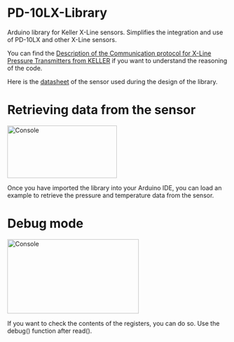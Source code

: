 # PD-10LX-Library

Arduino library for Keller X-Line sensors. Simplifies the integration and use of PD-10LX and other X-Line sensors.

You can find the <a href="https://www.kelleramerica.com/file-cache/website_component/5e2f286f9d8b1060a188c36a/manuals/1625167817459">Description of the Communication protocol for X-Line Pressure Transmitters from KELLER</a> if you want to understand the reasoning of the code.

Here is the <a href="https://keller-druck.com/en/products/pressure-transducers/oem-differential-pressure-transducers/series-pd-10l">datasheet</a> of the sensor used during the design of the library. 

# Retrieving data from the sensor

<img src="https://cdn.discordapp.com/attachments/907403851131416587/1115935216104636507/image.png" alt="Console" width="250" height="120"/> 

Once you have imported the library into your Arduino IDE, you can load an example to retrieve the pressure and temperature data from the sensor.

# Debug mode

<img src="https://cdn.discordapp.com/attachments/907403851131416587/1115936367420129361/image.png" alt="Console" width="300" height="170"/> 

If you want to check the contents of the registers, you can do so. Use the debug() function after read().
